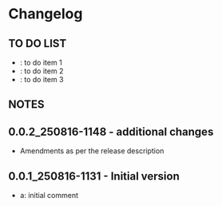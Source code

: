 # Changelog

## TO DO LIST
- : to do item 1
- : to do item 2
- : to do item 3

## NOTES

## 0.0.2_250816-1148 - additional changes
-  Amendments as per the release description

## 0.0.1_250816-1131 - Initial version
- a: initial comment
